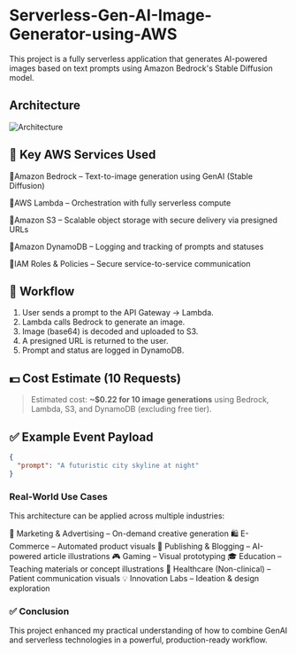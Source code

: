# Serverless-Gen-AI-Image-Generator-using-AWS
This project is a fully serverless application that generates AI-powered images based on text prompts using Amazon Bedrock's Stable Diffusion model.

## Architecture

![Architecture](https://github.com/user-attachments/assets/13beba66-7f1c-429f-a280-90a88def5976)



## 🧰 Key AWS Services Used
🔹Amazon Bedrock – Text-to-image generation using GenAI (Stable Diffusion)

🔹AWS Lambda – Orchestration with fully serverless compute

🔹Amazon S3 – Scalable object storage with secure delivery via presigned URLs

🔹Amazon DynamoDB – Logging and tracking of prompts and statuses

🔹IAM Roles & Policies – Secure service-to-service communication

## 🔁 Workflow

1. User sends a prompt to the API Gateway → Lambda.
2. Lambda calls Bedrock to generate an image.
3. Image (base64) is decoded and uploaded to S3.
4. A presigned URL is returned to the user.
5. Prompt and status are logged in DynamoDB.

## 💵 Cost Estimate (10 Requests)

> Estimated cost: **~$0.22 for 10 image generations** using Bedrock, Lambda, S3, and DynamoDB (excluding free tier).

## ✅ Example Event Payload

```json
{
  "prompt": "A futuristic city skyline at night"
}
```

###  Real-World Use Cases
This architecture can be applied across multiple industries:

🎨 Marketing & Advertising – On-demand creative generation
🛍️ E-Commerce – Automated product visuals
📰 Publishing & Blogging – AI-powered article illustrations
🎮 Gaming – Visual prototyping
🎓 Education – Teaching materials or concept illustrations
🏥 Healthcare (Non-clinical) – Patient communication visuals
💡 Innovation Labs – Ideation & design exploration

### ✅ Conclusion
This project enhanced my practical understanding of how to combine GenAI and serverless technologies in a powerful, production-ready workflow.
